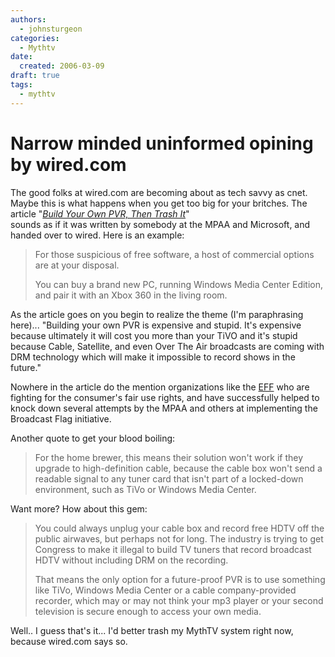 ```yaml
---
authors:
  - johnsturgeon
categories:
  - Mythtv
date:
  created: 2006-03-09
draft: true
tags:
  - mythtv
---
```


# Narrow minded uninformed opining by wired.com

The good folks at wired.com are becoming about as tech savvy as cnet. Maybe this is what happens when you get too big for your britches. The article "[_Build Your Own PVR, Then Trash It_](http://www.wired.com/news/technology/0,70328-0.html)"  
sounds as if it was written by somebody at the MPAA and Microsoft, and handed over to wired. Here is an example:  

> For those suspicious of free software, a host of commercial options are at your disposal.
> 
> You can buy a brand new PC, running Windows Media Center Edition, and pair it with an Xbox 360 in the living room.  

  
As the article goes on you begin to realize the theme (I'm paraphrasing here)... "Building your own PVR is expensive and stupid. It's expensive because ultimately it will cost you more than your TiVO and it's stupid because Cable, Satellite, and even Over The Air broadcasts are coming with DRM technology which will make it impossible to record shows in the future."  
  
Nowhere in the article do the mention organizations like the [EFF](http://www.eff.org/) who are fighting for the consumer's fair use rights, and have successfully helped to knock down several attempts by the MPAA and others at implementing the Broadcast Flag initiative.  
  
Another quote to get your blood boiling:  

> For the home brewer, this means their solution won't work if they upgrade to high-definition cable, because the cable box won't send a readable signal to any tuner card that isn't part of a locked-down environment, such as TiVo or Windows Media Center.  

  
Want more? How about this gem:  

> You could always unplug your cable box and record free HDTV off the public airwaves, but perhaps not for long. The industry is trying to get Congress to make it illegal to build TV tuners that record broadcast HDTV without including DRM on the recording.
> 
> That means the only option for a future-proof PVR is to use something like TiVo, Windows Media Center or a cable company-provided  
> recorder, which may or may not think your mp3 player or your second television is secure enough to access your own media.

  
Well.. I guess that's it... I'd better trash my MythTV system right now, because wired.com says so.  
